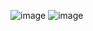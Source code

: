 ![image](https://github.com/user-attachments/assets/45c43219-3030-420a-8cbb-a970de346b06)
![image](https://github.com/user-attachments/assets/7723ab81-f614-4e5f-b0c2-11eaa418985f)
